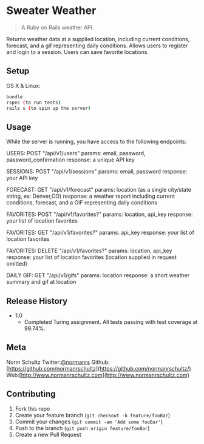 # Sweater Weather
> A Ruby on Rails weather API.

Returns weather data at a supplied location, including current conditions, forecast, and a gif representing daily conditions. Allows users to register and login to a session. Users can save favorite locations.

## Setup

OS X & Linux:

```sh
bundle
rspec (to run tests)
rails s (to spin up the server)
```

## Usage

While the server is running, you have access to the following endpoints:

USERS: POST "/api/v1/users"
params: email, password, password_confirmation
response: a unique API key

SESSIONS: POST "/api/v1/sessions"
params: email, password
response: your API key

FORECAST: GET "/api/v1/forecast"
params: location (as a single city/state string, ex: Denver,CO)
response: a weather report including current conditions, forecast, and a GIF representing daily conditions

FAVORITES: POST "/api/v1/favorites?"
params: location, api_key
response: your list of location favorites

FAVORITES: GET "/api/v1/favorites?"
params: api_key
response: your list of location favorites

FAVORITES: DELETE "/api/v1/favorites?"
params: location, api_key
response: your list of location favorites (location supplied in request omitted)

DAILY GIF: GET "/api/v1/gifs"
params: location
response: a short weather summary and gif at location

## Release History

* 1.0
    * Completed Turing assignment. All tests passing with test coverage at 99.74%.

## Meta

Norm Schultz
Twitter:[@normanrs](https://twitter.com/normanrs)
Github:[https://github.com/normanrschultz](https://github.com/normanrschultz/)
Web:[http://www.normanrschultz.com](http://www.normanrschultz.com)

## Contributing

1. Fork this repo
2. Create your feature branch (`git checkout -b feature/fooBar`)
3. Commit your changes (`git commit -am 'Add some fooBar'`)
4. Push to the branch (`git push origin feature/fooBar`)
5. Create a new Pull Request
